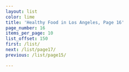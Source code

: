 ```yaml
---
layout: list
color: lime
title: 'Healthy Food in Los Angeles, Page 16'
page_number: 16
items_per_page: 10
list_offset: 150
first: /list/
next: /list/page17/
previous: /list/page15/

---
```

